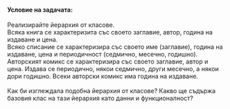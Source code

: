 #### Условие на задачата:
Реализирайте йерархия от класове.<br />
Всяка книга се характеризита със своето заглавие, автор, година на издаване и цена.<br />
Всяко списание се характеризира със своето име (заглавие), година на издаване, цена и периодичност (седмично, месечно, годишно).<br />
Авторският комикс се характеризира със своето заглавие, автор и цена. Издава се периодично, някои седмично, други месечно, а някои дори годишно. Всеки авторски комикс има година на издаване.<br />
<br />
Как би изглеждала подобна йерархия от класове? Какво ще съдържа базовия клас на тази йерархия като данни и функционалност?<br />
